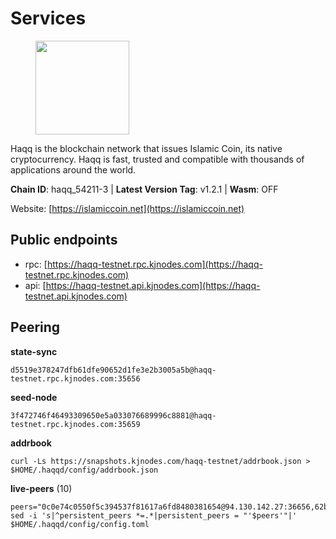 # Services

<figure><img src="https://raw.githubusercontent.com/kj89/testnet_manuals/main/pingpub/logos/haqq.png" width="150" alt=""><figcaption></figcaption></figure>

Haqq is the blockchain network that issues Islamic Coin,  its native cryptocurrency. Haqq is fast, trusted and  compatible with thousands of applications around the world.

**Chain ID**: haqq_54211-3 | **Latest Version Tag**: v1.2.1 | **Wasm**: OFF

Website: [https://islamiccoin.net](https://islamiccoin.net)


## Public endpoints

* rpc: [https://haqq-testnet.rpc.kjnodes.com](https://haqq-testnet.rpc.kjnodes.com)
* api: [https://haqq-testnet.api.kjnodes.com](https://haqq-testnet.api.kjnodes.com)

## Peering

**state-sync**

```
d5519e378247dfb61dfe90652d1fe3e2b3005a5b@haqq-testnet.rpc.kjnodes.com:35656
```

**seed-node**

```
3f472746f46493309650e5a033076689996c8881@haqq-testnet.rpc.kjnodes.com:35659
```

**addrbook**
```
curl -Ls https://snapshots.kjnodes.com/haqq-testnet/addrbook.json > $HOME/.haqqd/config/addrbook.json
```

**live-peers** (10)
```
peers="0c0e74c0550f5c394537f81617a6fd8480381654@94.130.142.27:36656,62bf004201a90ce00df6f69390378c3d90f6dd7e@34.90.129.213:26656,562a589b82682f695344bc4a9d7a2fcb5a5a4d80@65.21.60.82:26656,f57fae1bdea281392b563a58978a2d8c0a37725f@95.217.233.234:26656,89d067dc2a046f7b7c1c787740fff18962bf199f@95.165.149.94:29656,26a5bd6fb59f4dcd25f20bbc53b88860b2598f7d@65.21.91.50:35656,b70802dd7c7705f1c7d5535f2ad529c66bdbdee1@95.217.236.79:12656,d5519e378247dfb61dfe90652d1fe3e2b3005a5b@65.109.68.190:35656,022360b6d3bbae324b0cca90f80f6322576e2b42@135.181.109.140:12656,b9d04ade732a3bb91b91e279c36c6f2c12d522d3@109.107.187.78:26656"
sed -i 's|^persistent_peers *=.*|persistent_peers = "'$peers'"|' $HOME/.haqqd/config/config.toml
```
